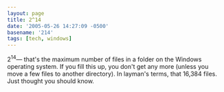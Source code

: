 ```yaml
---
layout: page
title: 2^14
date: '2005-05-26 14:27:09 -0500'
basename: '214'
tags: [tech, windows]
---
```


2<sup>14</sup>&mdash; that's the maximum number of files in a folder on the
Windows operating system. If you fill this up, you don't get any more (unless
you move a few files to another directory). In layman's terms, that 16,384
files. Just thought you should know.
